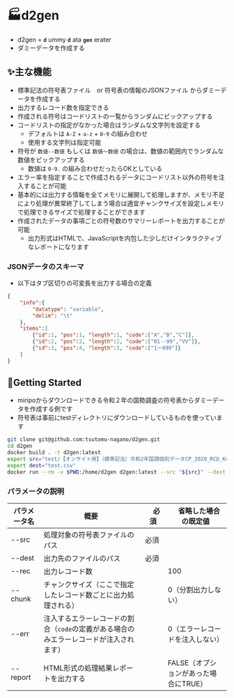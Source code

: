 # 🏭d2gen

- d2gen = **`d`** ummy **`d`** ata **`gen`** erater  
- ダミーデータを作成する

## ✨主な機能

- 標準記法の符号表ファイル　or 符号表の情報のJSONファイル からダミーデータを作成する
- 出力するレコード数を指定できる
- 作成される符号はコードリストの一覧からランダムにピックアップする
- コードリストの指定がなかった場合はランダムな文字列を設定する
  - デフォルトは `A-Z` + `a-z` + `0-9` の組み合わせ
  - 使用する文字列は指定可能
- 符号が `数値--数値` もしくは `数値～数値` の場合は、数値の範囲内でランダムな数値をピックアップする
  - 数値は `0-9.` の組み合わせだったらOKとしている 
- エラー率を指定することで作成されるデータにコードリスト以外の符号を注入することが可能
- 基本的には出力する情報を全てメモリに展開して処理しますが、メモリ不足により処理が異常終了してしまう場合は適宜チャンクサイズを設定しメモリで処理できるサイズで処理することができます
- 作成されたデータの事項ごとの符号数のサマリーレポートを出力することが可能
  - 出力形式はHTMLで、JavaScriptを内包した少しだけインタラクティブなレポートになります

<!-- ### 標準記法の符号表から

- 標準記法の内容をよしなに解析してデータを作成する -->

### JSONデータのスキーマ

- 以下はタブ区切りの可変長を出力する場合の定義

``` JSON
{
    "info":{
        "datatype": "variable",
        "delim": "\t"
    },
    "items":[
        {"id":1, "pos":1, "length":1, "code":["A","B","C"]},
        {"id":2, "pos":2, "length":2, "code":["01--99","VV"]},
        {"id":3, "pos":4, "length":3, "code":["1～999"]}
    ]
}
```

## 🚀Getting Started

- miripoからダウンロードできる令和２年の国勢調査の符号表からダミーデータを作成する例です
- 符号表は事前にtestディレクトリにダウンロードしているものを使っています

```sh
git clone git@github.com:tsutomu-nagano/d2gen.git
cd d2gen
docker build . -t d2gen:latest
export src="test/【オンサイト用】（標準記法）令和2年国調個別データCP_2020_RCD_Kobetsu-kk_B(基本集計).xlsx"
export dest="test.csv"
docker run --rm -v $PWD:/home/d2gen d2gen:latest --src "${src}" --dest "${dest}" --rec 10 --err 0.2 --report
```

### パラメータの説明

| パラメータ名 | 概要 |　必須 |　省略した場合の既定値 |
| ----- | ---------- | ---------- | ------ |
| --src | 処理対象の符号表ファイルのパス | 必須 | |
| --dest | 出力先のファイルのパス | 必須　|    |
| --rec | 出力レコード数 | | 100 |
| --chunk | チャンクサイズ（ここで指定したレコード数ごとに出力処理される） | | 0（分割出力しない） |
| --err | 注入するエラーレコードの割合（`code`の定義がある場合のみエラーレコードが注入されます） | | 0（エラーレコードを注入しない） |
| --report | HTML形式の処理結果レポートを出力する | | FALSE（オプションがあった場合にTRUE） |

